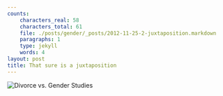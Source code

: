 ```yaml
---
counts:
    characters_real: 58
    characters_total: 61
    file: ./posts/gender/_posts/2012-11-25-2-juxtaposition.markdown
    paragraphs: 1
    type: jekyll
    words: 4
layout: post
title: That sure is a juxtaposition
---
```


![Divorce vs. Gender Studies](/assets/gender/divorce-v-genderstudies.jpg)
